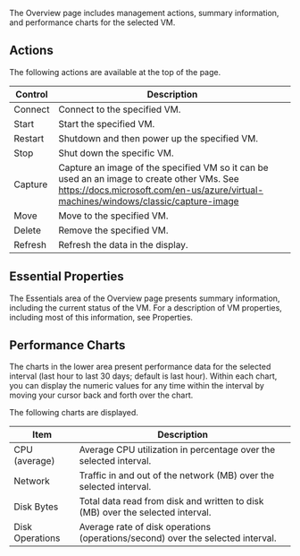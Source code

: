 The Overview page includes management actions, summary information, and performance charts for the selected VM.


## Actions
The following actions are available at the top of the page.

| Control | Description | 
| ------------ | ------------- | 
| Connect | Connect to the specified VM.  | 
| Start | Start the specified VM.  | 
| Restart | Shutdown and then power up the specified VM.  | 
| Stop | Shut down the specific VM.  | 
| Capture | Capture an image of the specified VM so it can be used an an image to create other VMs. See https://docs.microsoft.com/en-us/azure/virtual-machines/windows/classic/capture-image   |
| Move | Move to the specified VM.  | 
| Delete | Remove the specified VM.  | 
| Refresh | Refresh the data in the display.  | 

## Essential Properties

The Essentials area of the Overview page presents summary information, including the current status of the VM. For a description of VM properties, including most of this information, see Properties.

## Performance Charts
The charts in the lower area present performance data for the selected interval (last hour to last 30 days; default is last hour). Within each chart, you can display the numeric values for any time within the interval by moving your cursor back and forth over the chart.
 
The following charts are displayed. 

| Item | Description | 
| ------------ | ------------- | 
| CPU (average) | Average CPU utilization in percentage over the selected interval.   | 
| Network | Traffic in and out of the network (MB) over the selected interval.  | 
| Disk Bytes | Total data read from disk and written to disk (MB) over the selected interval.  | 
| Disk Operations | Average rate of disk operations (operations/second) over the selected interval. | 

